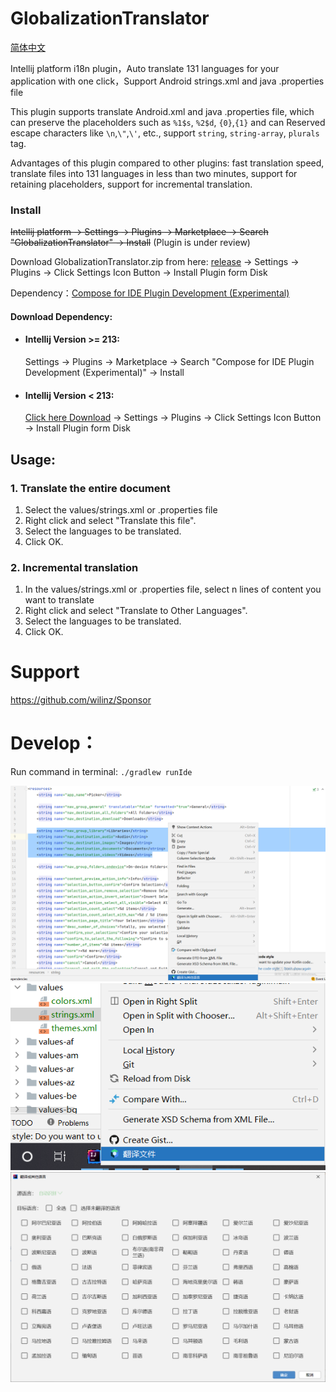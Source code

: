 # GlobalizationTranslator

[简体中文](README_zh_CN.md)

Intellij platform i18n plugin，Auto translate 131 languages for your application with one click，Support Android strings.xml and java .properties file

This plugin supports translate Android.xml and java .properties file, which can preserve the placeholders such as ```%1$s```, ```%2$d```, ```{0}```,```{1}``` and can Reserved escape characters like ```\n```,```\"```,```\'```, etc., support ```string```, ```string-array```, ```plurals``` tag.

Advantages of this plugin compared to other plugins: fast translation speed, translate files into 131 languages in less than two minutes, support for retaining placeholders, support for incremental translation.

<h3>Install</h3>

~~Intellij platform -> Settings -> Plugins -> Marketplace -> Search "GlobalizationTranslator" -> Install~~ (Plugin is under review)

Download GlobalizationTranslator.zip from here: [release](https://github.com/wilinz/globalization-translator/releases) -> Settings -> Plugins -> Click Settings Icon Button  -> Install Plugin form Disk

Dependency：<a href="https://plugins.jetbrains.com/plugin/18439-compose-for-ide-plugin-development-experimental-">Compose for IDE Plugin Development (Experimental)</a>
<h4>Download Dependency:</h4>

<ul>
    <li>
        <h4>
            Intellij Version >= 213:
        </h4>
        Settings -> Plugins -> Marketplace -> Search "Compose for IDE Plugin Development (Experimental)" -> Install
    </li>
    <li>
        <h4>
            Intellij Version < 213:
        </h4>
        <a href="https://github.com/wilinz/globalization-translator/releases/download/1.0.0/Compose_Intellij_Plugin_Base-0.1.0.zip">Click here Download</a>
        -> Settings -> Plugins -> Click Settings Icon Button  -> Install Plugin form Disk
    </li>
</ul>

<h2>Usage:</h2>
<h3>1. Translate the entire document</h3>
<ol>
    <li>Select the values/strings.xml or .properties file</li>
    <li>Right click and select "Translate this file".</li>
    <li>Select the languages to be translated.</li>
    <li>Click OK.</li>
</ol>
<h3>2. Incremental translation</h3>
<ol>
    <li>In the values/strings.xml or .properties file, select n lines of content you want to translate</li>
    <li>Right click and select "Translate to Other Languages".</li>
    <li>Select the languages to be translated.</li>
    <li>Click OK.</li>
</ol>

# Support
https://github.com/wilinz/Sponsor

# Develop：
Run command in terminal: `./gradlew runIde`

<img src="img/20220417014525.png"   />
<img src="img/20220417014733.png"  />
<img src="img/20220417014758.png"   />
